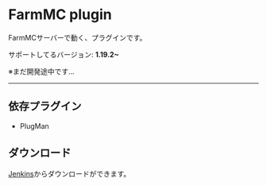 # FarmMC plugin
FarmMCサーバーで動く、プラグインです。

サポートしてるバージョン: **1.19.2~**

※まだ開発途中です...

---
## 依存プラグイン
* PlugMan

## ダウンロード
[Jenkins](https://jenkins.farmmc.tokyo/job/FarmMC-Plugin/lastStableBuild/)からダウンロードができます。